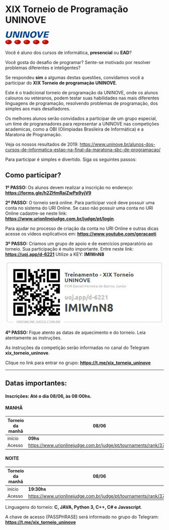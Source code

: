 # **XIX Torneio de Programação UNINOVE**
![UNINOVE](https://github.com/uninove-informatica/torneio-de-programacao-uninove/blob/master/uninove.png)

Você é aluno dos cursos de informática, **presencial** ou **EAD**? 

Você gosta do desafio de programar? Sente-se motivado por resolver problemas diferentes e inteligentes?


Se respondeu **sim** a algumas destas questões, convidamos você a participar do **XIX Torneio de programação UNINOVE**.


Este é o tradicional torneio de programação da UNINOVE, onde os alunos calouros ou veteranos, podem testar suas habilidades nas mais diferentes linguagens de programação, resolvendo problemas  de programação, dos simples aos mais desafiadores.


Os melhores alunos serão convidados a participar de um grupo especial, um time de programadores para representar a UNINOVE nas competições academicas, como a OBI (Olimpiadas Brasileira de Informática) e a Maratona de Programação.

Veja os nossos resultados de 2019: 
https://www.uninove.br/alunos-dos-cursos-de-informatica-estao-na-final-da-maratona-sbc-de-programacao/



Para participar é simples e divertido. Siga os seguintes passos:



## Como participar?

**1º PASSO:**
Os alunos devem realizar a inscrição no endereço: **https://forms.gle/h2ZHmRaiZwPp9yjV9**

**2º PASSO:**
O torneio será online. 
Para participar você deve possuir uma conta no sistema do URI Online.
Se caso não possuir uma conta no URI Online cadastre-se neste link: **https://www.urionlinejudge.com.br/judge/pt/login**.

Para ajudar no processo de criação da conta no URI Online e outras dicas acesse os vídeos explicativos em: **https://www.youtube.com/geracaoti**

**3º PASSO:**
Criamos um grupo de apoio e de exercícios preparatório ao torneio.
Sua participação é muito importante. Entre neste link: **https://uoj.app/d-6221**
Utilize a KEY: **IMIWnN8**

![Grupo de apoio](https://github.com/uninove-informatica/torneio-de-programacao-uninove/blob/master/inscricao_XIX_Torneio.PNG)

**4º PASSO:**
Fique atento as datas de aquecimento e do torneio. 
Leia atentamente as instruções.

As instruções da competição serão informadas no canal do Telegram **xix_torneio_uninove**.

Clique no link para entrar no grupo: **https://t.me/xix_torneio_uninove**


-------------------

## Datas importantes:
#### Inscrições: Até o dia **08/06**, às 08:00hs.


#### MANHÃ

| Torneio da **manhã**  |  **08/06**   |
| ------------ | ------------ |
| início |  **09hs** |
| Acesso | https://www.urionlinejudge.com.br/judge/pt/tournaments/rank/3755   |

#### NOITE

| Torneio da **manhã**  |  **08/06**   |
| ------------ | ------------ |
| início |  **19:30hs** |
| Acesso | https://www.urionlinejudge.com.br/judge/pt/tournaments/rank/3756  |

Linguagens do torneio: **C, JAVA, Python 3, C++, C# e Javascript**. 


A chave de acesso (PASSPHRASE) será informado no grupo do Telegram: **https://t.me/xix_torneio_uninove**
